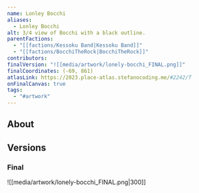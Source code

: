 ```yaml
---
name: Lonley Bocchi
aliases:
  - Lonley Bocchi
alt: 3/4 view of Bocchi with a black outline.
parentFactions:
  - "[[factions/Kessoku Band|Kessoku Band]]"
  - "[[factions/BocchiTheRock|BocchiTheRock]]"
contributors: 
finalVersion: "![[media/artwork/lonely-bocchi_FINAL.png]]"
finalCoordinates: (-69, 861)
atlasLink: https://2023.place-atlas.stefanocoding.me/#2242/T
onFinalCanvas: true
tags:
  - "#artwork"
---
```

## About

## Versions
### Final
![[media/artwork/lonely-bocchi_FINAL.png|300]]

